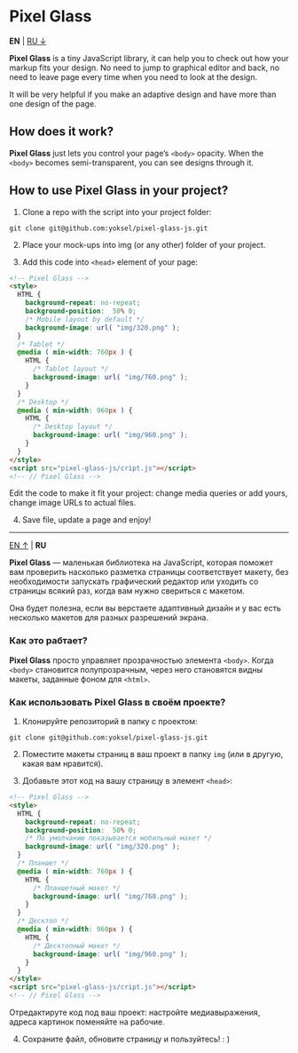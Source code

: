 # Pixel Glass

**EN** | <a href="https://github.com/yoksel/pixel-glass-js#user-content-ru" id="en">RU &darr;</a>

**Pixel Glass** is a tiny JavaScript library, it can help you to check out how your markup fits your design. No need to jump to graphical editor and back, no need to leave page every time when you need to look at the design.

It will be very helpful if you make an adaptive design and have more than one design of the page.

## How does it work?

**Pixel Glass** just lets you control your page’s `<body>` opacity. When the `<body>` becomes semi-transparent, you can see designs through it.

## How to use Pixel Glass in your project?

1. Clone a repo with the script into your project folder:

  ```git clone git@github.com:yoksel/pixel-glass-js.git```

2. Place your mock-ups into img (or any other) folder of your project.

3. Add this code into `<head>` element of your page:

  ```html
  <!-- Pixel Glass -->
  <style>
    HTML {
      background-repeat: no-repeat;
      background-position:  50% 0;
      /* Mobile layout by default */
      background-image: url( "img/320.png" );
    }
    /* Tablet */
    @media ( min-width: 760px ) {
      HTML {
        /* Tablet layout */
        background-image: url( "img/760.png" );
      }
    }
    /* Desktop */
    @media ( min-width: 960px ) {
      HTML {
        /* Desktop layout */
        background-image: url( "img/960.png" );
      }
    }
  </style>
  <script src="pixel-glass-js/cript.js"></script>
  <!-- // Pixel Glass -->
  ```

  Edit the code to make it fit your project: change media queries or add yours, change image URLs to actual files.

4. Save file, update a page and enjoy!

----

<a href="https://github.com/yoksel/pixel-glass-js#user-content-en" id="ru">EN &uarr;</a> | **RU**

**Pixel Glass** — маленькая библиотека на JavaScript, которая поможет вам проверить насколько разметка страницы соответствует макету, без необходимости запускать графический редактор или уходить со страницы всякий раз, когда вам нужно свериться с макетом.

Она будет полезна, если вы верстаете адаптивный дизайн и у вас есть несколько макетов для разных разрешений экрана.

### Как это рабтает?

**Pixel Glass** просто управляет прозрачностью элемента `<body>`. Когда `<body>` становится полупрозрачным, через него становятся видны макеты, заданные фоном для `<html>`.

### Как использовать Pixel Glass в своём проекте?

1. Клонируйте репозиторий в папку с проектом:

  ```git clone git@github.com:yoksel/pixel-glass-js.git```

2. Поместите макеты страниц в ваш проект в папку `img` (или в другую, какая вам нравится).

3. Добавьте этот код на вашу страницу в элемент `<head>`:

  ```html
  <!-- Pixel Glass -->
  <style>
    HTML {
      background-repeat: no-repeat;
      background-position:  50% 0;
      /* По умолчанию показывается мобильный макет */
      background-image: url( "img/320.png" );
    }
    /* Планшет */
    @media ( min-width: 760px ) {
      HTML {
        /* Планшетный макет */
        background-image: url( "img/760.png" );
      }
    }
    /* Десктоп */
    @media ( min-width: 960px ) {
      HTML {
        /* Десктопный макет */
        background-image: url( "img/960.png" );
      }
    }
  </style>
  <script src="pixel-glass-js/cript.js"></script>
  <!-- // Pixel Glass -->
  ```
  
  Отредактируте код под ваш проект: настройте медиавыражения, адреса картинок поменяйте на рабочие.

4. Сохраните файл, обновите страницу и пользуйтесь! : )
